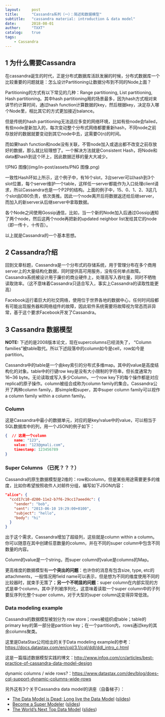 ```yaml
---
layout:     post
title:      "Cassandra系列（一）：简述和数据模型"
subtitle:   "cassandra material: introduction & data model"
date:       2018-08-01
author:     "TXXT"
catalog:    true
tags:
    - Cassandra
---
```


## 1 为什么需要Cassandra

在cassandra诞生的时代，正是分布式数据库活跃发展的时候，分布式数据库一个比较重要的问题就是：怎么设计Partitioning让数据分布到不同的Node上面？

Partitioning的方式有以下常见的几种：Range partitioning, List partitioning, Hash partitioning。其中hash partitioning用的场景最多，因为hash方式相对来讲节约计算时间，通过hash function计算数据的key，然后根据key，决定存入哪个Node里，相比其它的方式更加接近balance。

但是传统的hash partitioning无法适应多变的网络环境，比如有些node会failed，有些node是新加入的，每次变动整个分布式网络都要重新hash，不同node之前存放好的数据就要变动到其它node中去，这需要O(n)的时间。

而如果hash function和node没有关联，不管node加入或退出都不改变之前存放好的数据，那么就比较理想了。一个解决方法就是Consistent Hash，将Node和data都hash到这个环上，因此数据迁移的量大大减少。

![PNG 图像](img/in-post/assets/PNG 图像.png)

一致性Hash环如上所示，这个例子中，有16个slot，3台server可以hash到3个slot位置，每个server维护一个table，这样任一server都能作为入口处理client请求，所以Cassandra也是一个P2P的结构。上面的例子中，15、0、1、2、3这几个slot由DB0负责，依次类推。因此一个node离开后将数据返还给后继server，而加入的新server从后继server中拿取数据。

各个Node之间使用Gossip通信，比如，当一个新的Node加入后通过Gossip通知了两个node，然后这两个node再把新的updated neighbor list发给其它的node（即一传十，十传百）。

以上就是Cassandra的一个基本思想。

## 2 Cassandra介绍

回到文章标题，Cassandra是一个分布式的存储系统，用于管理分布在多个商用server上的大量结构化数据，同时提供高可用服务，没有任何单点故障。Cassandra系统被设计用于廉价的商业硬件上，处理高写入吞吐量，同时不牺牲读取效率。（这不意味着Cassandra只适合写入，事实上Cassandra的读取性能更高）

Facebook运行着巨大的社交网络，使用位于世界各地的数据中心，任何时间段都有可能出现服务器和网络组件的故障，因此软件系统需要将故障视为常态而非异常，基于这个要求Facebook开发了Cassandra。

## 3 Cassandra 数据模型

**NOTE:** 下述的是2008版本论文，现在supercolumns已经消失了， “Column families”被table取代。所以下述段落中的column如今是cell，row如今是partition。

Cassandra中的table是一个由key索引的分布式多维map。其中的value是高度结构化的对象。table中的行键row key是没有大小限制的字符串，但长度通常为16~36 byte。无论读取或写入多少Column，一个row key下的每个操作都是对应replica的原子操作。column被组合成称为column family的集合。Cassandra公开了两种column family，即simple和super，其中super column family可以视作a column family within a column family。

### Column

这是Cassandra中最小的数据单元，对应的是key/value中的value，可以相当于SQL数据库中的列，用一个JSON的例子如下：

```json
{  // 这是一个column
	name: "123",
	value: "123@gmali.com",
	timestamp: 123456789
} 
```

### Super Columns （已死？？？）

Cassandra的原生数据模型是2维的：row和column，但是某些用途需要更多的维度，比如你希望按照收件人对邮件分组，编写如下JSON内容：

```json
"alice": {
  "ccd17c10-d200-11e2-b7f6-29cc17aeed4c": {
    "sender": "bob",
    "sent": "2013-06-10 19:29:00+0100",
    "subject": "hello",
    "body": "hi"
  }
}
```

出于这个需求，Cassandra增加了超级列，这些就是column within a column。你可以随意在其中创建任意数量的column，并在不同的super column中包含不同数量的内容。

Column的value是一个string，而super column的value是columns的Map。

更高维度的数据模型有**一个突出的问题**：也许你的消息有包含size, type, etc的attachments，一般情况用field name可以表示，但是想为不同的维度使用不同的比较器时，就束手无策了；**另一个不明显的问题**：super column在内部实现的方式是单个column，其中子列被序列化，这意味着读取一个super column中的子列要反序列化整个super column，对于大型的super column这变得异常低效。

### Data modeling example

Cassandra的数据模型被划分为 row store；rows被组织成table；table的primary key的第一部分是partition key；在一个partition内，rows通过key的其余columns聚类。

这里是DataStax公司给出的关于Data modeling example的参考：https://docs.datastax.com/en/cql/3.1/cql/ddl/ddl_intro_c.html

这是一篇描述数据模型实践的博文：http://www.infoq.com/cn/articles/best-practice-of-cassandra-data-model-design

dynamic columns / wide rows?：https://www.datastax.com/dev/blog/does-cql-support-dynamic-columns-wide-rows

另外这有3个关于Cassandra data model的讲座（自备梯子）：

- [The Data Model is Dead; Long live the Data Model](http://www.youtube.com/watch?v=px6U2n74q3g) ([slides](http://www.slideshare.net/patrickmcfadin/the-data-model-is-dead-long-live-the-data-model))
- [Become a Super Modeler](http://www.youtube.com/watch?v=qphhxujn5Es) ([slides](http://www.slideshare.net/patrickmcfadin/become-a-super-modeler))
- [The World’s Next Top Data Model](http://www.youtube.com/watch?v=HdJlsOZVGwM) ([slides](http://www.slideshare.net/patrickmcfadin/the-worlds-next-top-data-model))

